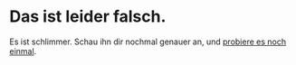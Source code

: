 # Das ist leider falsch.
Es ist schlimmer. Schau ihn dir nochmal genauer an, und [probiere es noch einmal](https://robertnickel.online/radolfzell/start.html).